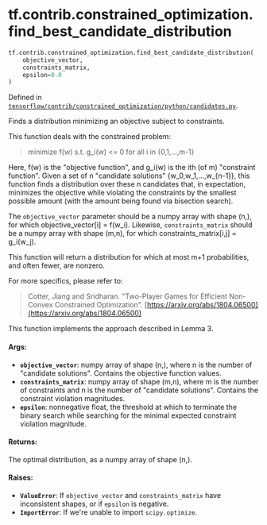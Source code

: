 <div itemscope itemtype="http://developers.google.com/ReferenceObject">
<meta itemprop="name" content="tf.contrib.constrained_optimization.find_best_candidate_distribution" />
<meta itemprop="path" content="Stable" />
</div>

# tf.contrib.constrained_optimization.find_best_candidate_distribution

``` python
tf.contrib.constrained_optimization.find_best_candidate_distribution(
    objective_vector,
    constraints_matrix,
    epsilon=0.0
)
```



Defined in [`tensorflow/contrib/constrained_optimization/python/candidates.py`](/code/stable/tensorflow/contrib/constrained_optimization/python/candidates.py).

Finds a distribution minimizing an objective subject to constraints.

This function deals with the constrained problem:

> minimize f(w)
> s.t. g_i(w) <= 0 for all i in {0,1,...,m-1}

Here, f(w) is the "objective function", and g_i(w) is the ith (of m)
"constraint function". Given a set of n "candidate solutions"
{w_0,w_1,...,w_{n-1}}, this function finds a distribution over these n
candidates that, in expectation, minimizes the objective while violating
the constraints by the smallest possible amount (with the amount being found
via bisection search).

The `objective_vector` parameter should be a numpy array with shape (n,), for
which objective_vector[i] = f(w_i). Likewise, `constraints_matrix` should be a
numpy array with shape (m,n), for which constraints_matrix[i,j] = g_i(w_j).

This function will return a distribution for which at most m+1 probabilities,
and often fewer, are nonzero.

For more specifics, please refer to:

> Cotter, Jiang and Sridharan. "Two-Player Games for Efficient Non-Convex
> Constrained Optimization".
> [https://arxiv.org/abs/1804.06500](https://arxiv.org/abs/1804.06500)

This function implements the approach described in Lemma 3.

#### Args:

* <b>`objective_vector`</b>: numpy array of shape (n,), where n is the number of
    "candidate solutions". Contains the objective function values.
* <b>`constraints_matrix`</b>: numpy array of shape (m,n), where m is the number of
    constraints and n is the number of "candidate solutions". Contains the
    constraint violation magnitudes.
* <b>`epsilon`</b>: nonnegative float, the threshold at which to terminate the binary
    search while searching for the minimal expected constraint violation
    magnitude.


#### Returns:

The optimal distribution, as a numpy array of shape (n,).


#### Raises:

* <b>`ValueError`</b>: If `objective_vector` and `constraints_matrix` have inconsistent
    shapes, or if `epsilon` is negative.
* <b>`ImportError`</b>: If we're unable to import `scipy.optimize`.